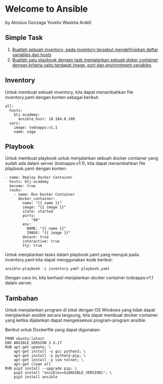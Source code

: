 # Welcome to Ansible
by Aloisius Gonzaga Yovelix Waskita Ardell

## Simple Task
1. [Buatlah sebuah inventory, pada inventory tersebut mendefinisikan daftar variables dan hosts](https://github.com/AloisiusVelix/btj-academy/tree/main/ansible#inventory)
2. [Buatlah satu playbook dengan task menjalankan sebuah doker container dengan kriteria yaitu terdapat image, port dan environtment variables](https://github.com/AloisiusVelix/btj-academy/tree/main/ansible#playbook)

## Inventory
Untuk membuat sebuah inventory, kita dapat menambahkan file inventory.yaml dengan konten sebagai berikut:
```
all:
  hosts:
    btj-academy:
      ansible_host: 10.184.0.100
  vars:
    image: todoapps:v1.1
    name: zaga
```

## Playbook
Untuk membuat playbook untuk menjalankan sebuah docker container yang sudah ada dalam server (todoapps:v1:1), kita dapat menambahkan file playbook.yaml dengan konten:
```
- name: Deploy Docker Container
  hosts: btj-academy
  become: true
  tasks:
    - name: Run Docker Container
      docker_container:
        name: "{{ name }}"
        image: "{{ image }}"
        state: started
        ports:
          - "80"
        env:
          NAME: "{{ name }}"
          IMAGE: "{{ image }}"
        detach: true
        interactive: true
        tty: true
```
Untuk menjalankan tasks dalam playbook.yaml yang merujuk pada inventory.yaml kita dapat menggunakan kode berikut:
```
ansible-playbook -i inventory.yaml playbook.yaml
```

Dengan cara ini, kita berhasil menjalankan docker container todoapps:v1.1 dalam server.

## Tambahan
Untuk menjalankan program di lokal dengan OS Windows yang tidak dapat menjalankan ansible secara langsung, kita dapat membuat docker container yang ketika dijalankan dapat mengeksekusi program-program ansible.

Berikut untuk Dockerfile yang dapat digunakan:
```
FROM ubuntu:latest
ENV ANSIBLE_VERSION 2.9.17
RUN apt-get update; \
    apt-get install -y gcc python3; \
    apt-get install -y python3-pip; \
    apt-get install -y vim telnet; \
    apt-get clean all
RUN pip3 install --upgrade pip; \
    pip3 install "ansible==${ANSIBLE_VERSION}"; \
    pip3 install ansible
```
